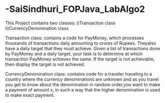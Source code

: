 # -SaiSindhuri_FOPJava_LabAlgo2

This Project contains two classes:
i)Transaction class
ii)CurrencyDenomination class

Transaction class: contains a code for PayMoney, which processes thousands of transactions daily amounting to crores of Rupees. Theyalso have a daily target that they must achieve. Given a list of transactions done by PayMoney and a daily target, your task is to determine at which transaction PayMoney achieves the same. If the target is not achievable, then display the target is not achieved.

CurrencyDenomination class:  contains code for a traveler traveling to a country where the currency denominations are unknown and as you travel you get to know about the denomination in random order,you want to make a payment of amount x, in such a way that the higher denomination is used to make exact payment.
